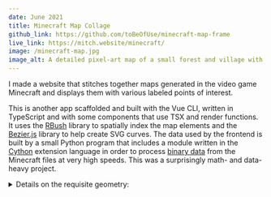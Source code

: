```yaml
---
date: June 2021
title: Minecraft Map Collage
github_link: https://github.com/toBeOfUse/minecraft-map-frame
live_link: https://mitch.website/minecraft/
image: /minecraft-map.jpg
image_alt: A detailed pixel-art map of a small forest and village with an irregularly-shaped black outline. Outside of the outline, a lower-resolution faded map is visible. In a box on the top right has controls such as "Zoom Way Out" as well as a listing of some coordinates.
---
```


I made a website that stitches together maps generated in the video game Minecraft and displays them with various labeled points of interest.

<!--more-->

This is another app scaffolded and built with the Vue CLI, written in TypeScript and with some components that use TSX and render functions. It uses the [RBush](https://github.com/mourner/rbush) library to spatially index the map elements and the [Bezier.js](https://pomax.github.io/bezierjs/) library to help create SVG curves. The data used by the frontend is built by a small Python program that includes a module written in the [Cython](https://cython.org/) extension language in order to process [binary data](https://minecraft.fandom.com/wiki/Map_item_format) from the Minecraft files at very high speeds. This was a surprisingly math- and data-heavy project.

<details>

<summary>Details on the requisite geometry:</summary>

There already exists a lot of software that generates maps from Minecraft worlds, but I didn't want this program to generate new maps - I wanted to extract and display the ones that I had organically created in-game. These maps consisted of various static images that portrayed a world at very different levels of detail, so I needed to separate the map areas that were mapped out at the higher level of detail and thus could be zoomed in on from those that weren't. To do this, I grouped adjacent maps at similar levels of detail into "islands" and displayed the available islands as part of the "zoom in" interaction.

The more interesting problem was stopping users from panning away from a high-detail island and into low-detail territory while they were zoomed in. To do this, the build step generates data for polygons that enclose all the maps of each island and the front end treats the sides of these as collision bounds that interact with an imaginary point at the center of the user's screen, with the goal of keeping this point from escaping the current island (except when "cutting across" a concave corner; the polygons are altered to leave room for that.) To do this, I perform a simple point-in-polygon test to see if a user's interaction kept the center-of-the-screen point inside the polygon and, if not, I find the closest point on the polygon to the one the user was aiming towards and move the map so that the screen is centered on that. (This method of projecting the collision point back onto the polygon means that the component of its movement vector that wasn't responsible for trying to leave the polygon is preserved (i.e. if you try to pan the map diagonally off an island you will slide along its edge instead of just stopping.))

<figure>
    <img src="../../../assets/projects/panandcollision.svg" loading="lazy" alt="Described in caption below." />
    <figcaption>
        As we pan diagonally across this verdant green island, the point at the center of our view (red) is successfully pulled across a concave corner but then collides with the collision polygon (also red), eventually halting the panning motion.
    </figcaption>
</figure>

I also wanted to display organically curved paths on the map that went from point to point without having to manually draw them. To do this, I connected the points with imaginary line segments, calculated the slopes of the tangents of the corners where those line segments meet, and created Bezier curves that had the same slopes at the same points but interpolated them smoothly in between.

<figure>
    <img src="../../../assets/projects/path-interpolation.svg" loading="lazy" alt="Described in caption below." />
    <figcaption>
        This simple animation shows how a smooth curve can be derived from a sequence of line segments (which can be derived from a sequence of points) just by keeping the slopes of the tangents constant. In other words, the slopes of the tangents of the corners become the slope of the final curve at those same points. To achieve this, the control points of the final cubic Bezier curve should be at the ends of the dashed line segments here.
    </figcaption>
</figure>

</details>
